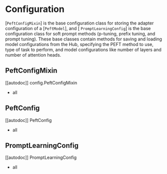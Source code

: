 <!--⚠️ Note that this file is in Markdown but contain specific syntax for our doc-builder (similar to MDX) that may not be
rendered properly in your Markdown viewer.
-->

# Configuration

[`PeftConfigMixin`] is the base configuration class for storing the adapter configuration of a [`PeftModel`], and [
`PromptLearningConfig`] is the base configuration class for soft prompt methods (p-tuning, prefix tuning, and prompt
tuning). These base classes contain methods for saving and loading model configurations from the Hub, specifying the
PEFT method to use, type of task to perform, and model configurations like number of layers and number of attention
heads.

## PeftConfigMixin

[[autodoc]] config.PeftConfigMixin
- all

## PeftConfig

[[autodoc]] PeftConfig
- all

## PromptLearningConfig

[[autodoc]] PromptLearningConfig
- all
